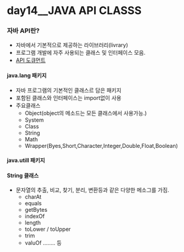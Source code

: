 # day14__JAVA API CLASSS

### 자바 API란?

- 자바에서 기본적으로 제공하는 라이브러리(livrary)
- 프로그램 개발에 자주 사용되는 클래스 및 인터페이스 모음.
- [API 도큐먼트](http://docs.oracle.com/javase/8/docs/api/)



#### java.lang 패키지

- 자바 프로그램의 기본적인 클래스르 담은 패키지
- 포함된 클래스와 인터페이스는 import없이 사용
- 주요클래스
  - Object(object의 메소드는 모든 클래스에서 사용가능.)
  - System
  - Class
  - String
  - Math
  - Wrapper(Byes,Short,Character,Integer,Double,Float,Boolean)



#### java.utill 패키지



#### String 클래스

- 문자열의 추출, 비교, 찾기, 분리, 변환등과 같은 다양한 메소그를 가짐.
  - charAt
  - equals
  - getBytes
  - indexOf
  - length
  - toLower / toUpper
  - trim
  - valuOf ........ 등

